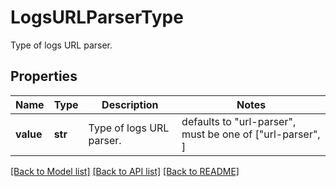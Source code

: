 # LogsURLParserType

Type of logs URL parser.

## Properties
Name | Type | Description | Notes
------------ | ------------- | ------------- | -------------
**value** | **str** | Type of logs URL parser. | defaults to "url-parser",  must be one of ["url-parser", ]

[[Back to Model list]](README.md#documentation-for-models) [[Back to API list]](README.md#documentation-for-api-endpoints) [[Back to README]](README.md)


